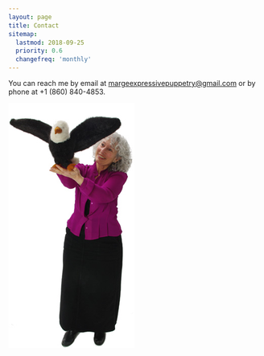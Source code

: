 ```yaml
---
layout: page
title: Contact
sitemap:
  lastmod: 2018-09-25
  priority: 0.6
  changefreq: 'monthly'
---
```

You can reach me by email at [margeexpressivepuppetry@gmail.com](mailto:margeexpressivepuppetry@gmail.com) or by phone at +1 (860) 840-4853.

![Marge Schneider holding an eagle puppet](/assets/ContactFormEagle.jpg)

